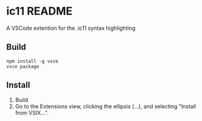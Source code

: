 # ic11 README

A VSCode extention for the .ic11 syntax highlighting

## Build

```
npm install -g vsce
vsce package
```

## Install
1. Build
2. Go to the Extensions view, clicking the ellipsis (...), and selecting "Install from VSIX...".